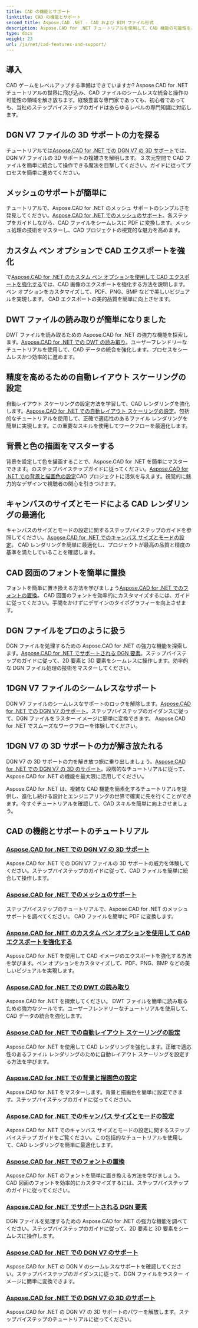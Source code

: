 ```yaml
---
title: CAD の機能とサポート
linktitle: CAD の機能とサポート
second_title: Aspose.CAD .NET - CAD および BIM ファイル形式
description: Aspose.CAD for .NET チュートリアルを使用して、CAD 機能の可能性を最大限に引き出します。 DGN V7 の 3D サポート、メッシュ処理、ペンのカスタマイズなどを簡単に学習できます。
type: docs
weight: 23
url: /ja/net/cad-features-and-support/
---
```


## 導入

CAD ゲームをレベルアップする準備はできていますか? Aspose.CAD for .NET チュートリアルの世界に飛び込み、CAD ファイルのシームレスな統合と操作の可能性の領域を解き放ちます。経験豊富な専門家であっても、初心者であっても、当社のステップバイステップのガイドはあらゆるレベルの専門知識に対応します。

## DGN V7 ファイルの 3D サポートの力を探る

チュートリアルでは[Aspose.CAD for .NET での DGN V7 の 3D サポート](./3d-support-for-dgn-v7/)では、DGN V7 ファイルの 3D サポートの複雑さを解明します。 3 次元空間で CAD ファイルを簡単に統合して操作できる魔法を目撃してください。ガイドに従ってプロセスを簡単に進めてください。

## メッシュのサポートが簡単に

チュートリアルで、Aspose.CAD for .NET のメッシュ サポートのシンプルさを発見してください。[Aspose.CAD for .NET でのメッシュのサポート](./mesh-support/)。各ステップをガイドしながら、CAD ファイルをシームレスに PDF に変換します。メッシュ処理の技術をマスターし、CAD プロジェクトの視覚的な魅力を高めます。

## カスタム ペン オプションで CAD エクスポートを強化

で[Aspose.CAD for .NET のカスタム ペン オプションを使用して CAD エクスポートを強化する](./pen-support-in-export/)では、CAD 画像のエクスポートを強化する方法を説明します。ペン オプションをカスタマイズして、PDF、PNG、BMP などで美しいビジュアルを実現します。 CAD エクスポートの美的品質を簡単に向上させます。

## DWT ファイルの読み取りが簡単になりました

DWT ファイルを読み取るための Aspose.CAD for .NET の強力な機能を探索します。[Aspose.CAD for .NET での DWT の読み取り](./reading-dwt/)。ユーザーフレンドリーなチュートリアルを使用して、CAD データの統合を強化します。プロセスをシームレスかつ効率的に進めます。

## 精度を高めるための自動レイアウト スケーリングの設定

自動レイアウト スケーリングの設定方法を学習して、CAD レンダリングを強化します。[Aspose.CAD for .NET での自動レイアウト スケーリングの設定](./setting-auto-layout-scaling/)。包括的なチュートリアルを使用して、正確で適応性のあるファイル レンダリングを簡単に実現します。この重要なスキルを使用してワークフローを最適化します。

## 背景と色の描画をマスターする

背景を設定して色を描画することで、Aspose.CAD for .NET を簡単にマスターできます。のステップバイステップガイドに従ってください。[Aspose.CAD for .NET での背景と描画色の設定](./setting-background-and-drawing-colors/)CAD プロジェクトに活気を与えます。視覚的に魅力的なデザインで視聴者の関心を引きつけます。

## キャンバスのサイズとモードによる CAD レンダリングの最適化

キャンバスのサイズとモードの設定に関するステップバイステップのガイドを参照してください。[Aspose.CAD for .NET でのキャンバス サイズとモードの設定](./setting-canvas-size-and-mode/)。 CAD レンダリングを簡単に最適化し、プロジェクトが最高の品質と精度の基準を満たしていることを確認します。

## CAD 図面のフォントを簡単に置換

フォントを簡単に置き換える方法を学びましょう[Aspose.CAD for .NET でのフォントの置換](./substituting-fonts/)。 CAD 図面のフォントを効率的にカスタマイズするには、ガイドに従ってください。手間をかけずにデザインのタイポグラフィーを向上させます。

## DGN ファイルをプロのように扱う

DGN ファイルを処理するための Aspose.CAD for .NET の強力な機能を探索します。[Aspose.CAD for .NET でサポートされる DGN 要素](./supported-dgn-elements/)。ステップバイステップのガイドに従って、2D 要素と 3D 要素をシームレスに操作します。効率的な DGN ファイル処理の技術をマスターしてください。

## 1DGN V7 ファイルのシームレスなサポート

DGN V7 ファイルのシームレスなサポートのロックを解除します。[Aspose.CAD for .NET での DGN V7 のサポート](./support-for-dgn-v7/)。ステップバイステップのガイダンスに従って、DGN ファイルをラスター イメージに簡単に変換できます。 Aspose.CAD for .NET でスムーズなワークフローを体験してください。

## 1DGN V7 の 3D サポートの力が解き放たれる

DGN V7 の 3D サポートの力を解き放つ旅に乗り出しましょう。[Aspose.CAD for .NET での DGN V7 の 3D のサポート](./support-of-3d-for-dgn-v7/)。段階的なチュートリアルに従って、Aspose.CAD for .NET の機能を最大限に活用してください。

Aspose.CAD for .NET は、複雑な CAD 機能を簡素化するチュートリアルを提供し、進化し続ける設計とエンジニアリングの世界で確実に先を行くことができます。今すぐチュートリアルを確認して、CAD スキルを簡単に向上させましょう。
## CAD の機能とサポートのチュートリアル
### [Aspose.CAD for .NET での DGN V7 の 3D サポート](./3d-support-for-dgn-v7/)
Aspose.CAD for .NET での DGN V7 ファイルの 3D サポートの威力を体験してください。ステップバイステップのガイドに従って、CAD ファイルを簡単に統合して操作します。
### [Aspose.CAD for .NET でのメッシュのサポート](./mesh-support/)
ステップバイステップのチュートリアルで、Aspose.CAD for .NET のメッシュ サポートを調べてください。 CAD ファイルを簡単に PDF に変換します。
### [Aspose.CAD for .NET のカスタム ペン オプションを使用して CAD エクスポートを強化する](./pen-support-in-export/)
Aspose.CAD for .NET を使用して CAD イメージのエクスポートを強化する方法を学びます。ペン オプションをカスタマイズして、PDF、PNG、BMP などの美しいビジュアルを実現します。
### [Aspose.CAD for .NET での DWT の読み取り](./reading-dwt/)
Aspose.CAD for .NET を探索してください。 DWT ファイルを簡単に読み取るための強力なツールです。ユーザーフレンドリーなチュートリアルを使用して、CAD データの統合を強化します。
### [Aspose.CAD for .NET での自動レイアウト スケーリングの設定](./setting-auto-layout-scaling/)
Aspose.CAD for .NET を使用して CAD レンダリングを強化します。正確で適応性のあるファイル レンダリングのために自動レイアウト スケーリングを設定する方法を学びます。
### [Aspose.CAD for .NET での背景と描画色の設定](./setting-background-and-drawing-colors/)
Aspose.CAD for .NET をマスターします。背景と描画色を簡単に設定できます。ステップバイステップのガイドに従ってください。
### [Aspose.CAD for .NET でのキャンバス サイズとモードの設定](./setting-canvas-size-and-mode/)
Aspose.CAD for .NET でのキャンバス サイズとモードの設定に関するステップバイステップ ガイドをご覧ください。この包括的なチュートリアルを使用して、CAD レンダリングを簡単に最適化します。
### [Aspose.CAD for .NET でのフォントの置換](./substituting-fonts/)
Aspose.CAD for .NET のフォントを簡単に置き換える方法を学びましょう。 CAD 図面のフォントを効率的にカスタマイズするには、ステップバイステップのガイドに従ってください。
### [Aspose.CAD for .NET でサポートされる DGN 要素](./supported-dgn-elements/)
DGN ファイルを処理するための Aspose.CAD for .NET の強力な機能を調べてください。ステップバイステップのガイドに従って、2D 要素と 3D 要素をシームレスに操作します。
### [Aspose.CAD for .NET での DGN V7 のサポート](./support-for-dgn-v7/)
Aspose.CAD for .NET の DGN V のシームレスなサポートを確認してください。ステップバイステップのガイダンスに従って、DGN ファイルをラスター イメージに簡単に変換できます。
### [Aspose.CAD for .NET での DGN V7 の 3D のサポート](./support-of-3d-for-dgn-v7/)
Aspose.CAD for .NET の DGN V7 の 3D サポートのパワーを解放します。ステップバイステップのチュートリアルに従ってください。